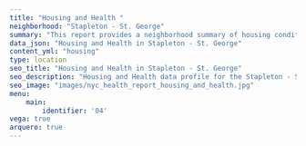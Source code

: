 ```yaml
---
title: "Housing and Health "
neighborhood: "Stapleton - St. George"
summary: "This report provides a neighborhood summary of housing conditions and related health outcomes. It also describes population characteristics that can increase vulnerability to housing hazards."
data_json: "Housing and Health in Stapleton - St. George"
content_yml: "housing"
type: location
seo_title: "Housing and Health in Stapleton - St. George"
seo_description: "Housing and Health data profile for the Stapleton - St. George neighborhood of NYC."
seo_image: "images/nyc_health_report_housing_and_health.jpg"
menu:
    main:
        identifier: '04'
vega: true
arquero: true
---
```

